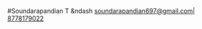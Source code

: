 #Soundarapandian T &ndash
[soundarapandian697@gmail.com](mailto:soundarapandian697@gmail.com)|
[8778179022](tel:8778179022)

